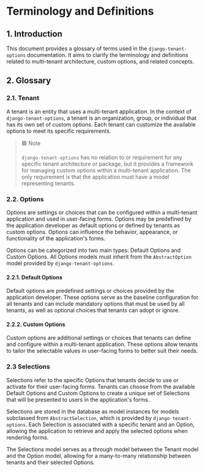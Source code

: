 # Terminology and Definitions

## 1. Introduction

This document provides a glossary of terms used in the `django-tenant-options` documentation. It aims to clarify the terminology and definitions related to multi-tenant architecture, custom options, and related concepts.

## 2. Glossary

### 2.1. Tenant

A tenant is an entity that uses a multi-tenant application. In the context of `django-tenant-options`, a tenant is an organization, group, or individual that has its own set of custom options. Each tenant can customize the available options to meet its specific requirements.

> 🟩 Note
>
> `django-tenant-options` has no relation to or requirement for any specific tenant architecture or package, but it provides a framework for managing custom options within a multi-tenant application. The only requirement is that the application must have a model representing tenants.

### 2.2. Options

Options are settings or choices that can be configured within a multi-tenant application and used in user-facing forms. Options may be predefined by the application developer as default options or defined by tenants as custom options. Options can influence the behavior, appearance, or functionality of the application's forms.

Options can be categorized into two main types: Default Options and Custom Options. All Options models must inherit from the `AbstractOption` model provided by `django-tenant-options`.

#### 2.2.1. Default Options

Default options are predefined settings or choices provided by the application developer. These options serve as the baseline configuration for all tenants and can include mandatory options that must be used by all tenants, as well as optional choices that tenants can adopt or ignore.

#### 2.2.2. Custom Options

Custom options are additional settings or choices that tenants can define and configure within a multi-tenant application. These options allow tenants to tailor the selectable values in user-facing forms to better suit their needs.

### 2.3 Selections

Selections refer to the specific Options that tenants decide to use or activate for their user-facing forms. Tenants can choose from the available Default Options and Custom Options to create a unique set of Selections that will be presented to users in the application's forms.

Selections are stored in the database as model instances for models subclassed from `AbstractSelection`, which is provided by `django-tenant-options`. Each Selection is associated with a specific tenant and an Option, allowing the application to retrieve and apply the selected options when rendering forms.

The Selections model serves as a through model between the Tenant model and the Option model, allowing for a many-to-many relationship between tenants and their selected Options.
